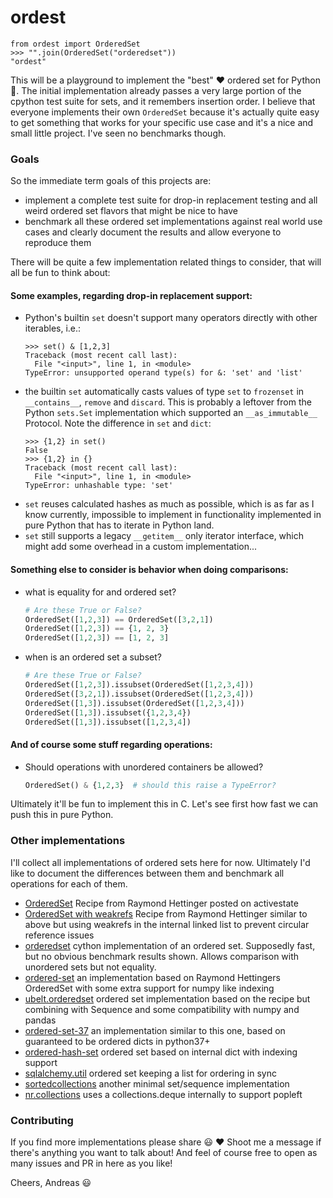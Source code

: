 # ordest

```
from ordest import OrderedSet
>>> "".join(OrderedSet("orderedset"))
"ordest"
```

This will be a playground to implement the "best" :heart: ordered set for 
Python :snake:.
The initial implementation already passes a very large portion of the cpython
test suite for sets, and it remembers insertion order.
I believe that everyone implements their own `OrderedSet` because it's actually
quite easy to get something that works for your specific use case and it's a
nice and small little project. I've seen no benchmarks though.

### Goals

So the immediate term goals of this projects are:

- implement a complete test suite for drop-in replacement testing and all weird
  ordered set flavors that might be nice to have
- benchmark all these ordered set implementations against real world use cases
  and clearly document the results and allow everyone to reproduce them

There will be quite a few implementation related things to consider, that will 
all be fun to think about:

#### Some examples, regarding drop-in replacement support:

- Python's builtin `set` doesn't support many operators directly with other
  iterables, i.e.:
  ```pycon
  >>> set() & [1,2,3]
  Traceback (most recent call last):
    File "<input>", line 1, in <module>
  TypeError: unsupported operand type(s) for &: 'set' and 'list'
  ```
- the builtin `set` automatically casts values of type `set` to `frozenset` in
  `__contains__`, `remove` and `discard`. This is probably a leftover from 
  the Python `sets.Set` implementation which supported an `__as_immutable__`
  Protocol. Note the difference in `set` and `dict`:
  ```pycon
  >>> {1,2} in set()
  False
  >>> {1,2} in {}
  Traceback (most recent call last):
    File "<input>", line 1, in <module>
  TypeError: unhashable type: 'set'
  ```
- `set` reuses calculated hashes as much as possible, which is as far as I
  know currently, impossible to implement in functionality implemented in pure 
  Python that has to iterate in Python land.
- `set` still supports a legacy `__getitem__` only iterator interface, which
  might add some overhead in a custom implementation...
  

#### Something else to consider is behavior when doing comparisons:

- what is equality for and ordered set?
  ```python
  # Are these True or False?
  OrderedSet([1,2,3]) == OrderedSet([3,2,1])
  OrderedSet([1,2,3]) == {1, 2, 3}
  OrderedSet([1,2,3]) == [1, 2, 3]
  ```
- when is an ordered set a subset?
  ```python
  # Are these True or False?
  OrderedSet([1,2,3]).issubset(OrderedSet([1,2,3,4]))
  OrderedSet([3,2,1]).issubset(OrderedSet([1,2,3,4]))
  OrderedSet([1,3]).issubset(OrderedSet([1,2,3,4]))
  OrderedSet([1,3]).issubset({1,2,3,4})
  OrderedSet([1,3]).issubset([1,2,3,4])
  ```


#### And of course some stuff regarding operations:

- Should operations with unordered containers be allowed?
  ```python
  OrderedSet() & {1,2,3}  # should this raise a TypeError?
  ```


Ultimately it'll be fun to implement this in C. Let's see first how fast we can
push this in pure Python.


### Other implementations

I'll collect all implementations of ordered sets here for now. Ultimately I'd
like to document the differences between them and benchmark all operations
for each of them.

- [OrderedSet](https://code.activestate.com/recipes/576694-orderedset/) Recipe
  from Raymond Hettinger posted on activestate
- [OrderedSet with weakrefs](https://code.activestate.com/recipes/576696/) 
  Recipe from Raymond Hettinger similar to above but using weakrefs in the
  internal linked list to prevent circular reference issues
- [orderedset](https://pypi.org/project/orderedset/) cython implementation
  of an ordered set. Supposedly fast, but no obvious benchmark results shown.
  Allows comparison with unordered sets but not equality.
- [ordered-set](https://github.com/LuminosoInsight/ordered-set) an
  implementation based on Raymond Hettingers OrderedSet with some extra support
  for numpy like indexing
- [ubelt.orderedset](https://github.com/Erotemic/ubelt/blob/master/ubelt/orderedset.py)
  ordered set implementation based on the recipe but combining with Sequence
  and some compatibility with numpy and pandas
- [ordered-set-37](https://github.com/bustawin/ordered-set-37) an 
  implementation similar to this one, based on guaranteed to be ordered dicts
  in python37+
- [ordered-hash-set](https://github.com/buyalsky/ordered-hash-set) ordered
  set based on internal dict with indexing support
- [sqlalchemy.util](https://github.com/sqlalchemy/sqlalchemy/blob/master/lib/sqlalchemy/util/_collections.py)
  ordered set keeping a list for ordering in sync
- [sortedcollections](http://www.grantjenks.com/docs/sortedcollections/_modules/sortedcollections/recipes.html#OrderedSet)
  another minimal set/sequence implementation
- [nr.collections](https://git.niklasrosenstein.com/NiklasRosenstein/nr/src/branch/develop/nr.collections)
  uses a collections.deque internally to support popleft

### Contributing

If you find more implementations please share :smiley: :heart:
Shoot me a message if there's anything you want to talk about!
And feel of course free to open as many issues and PR in here as you like!

Cheers,
Andreas :smiley:
